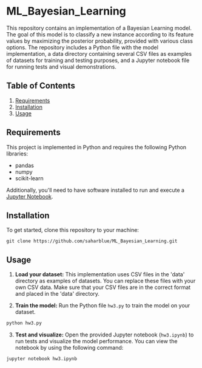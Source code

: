 # ML_Bayesian_Learning

This repository contains an implementation of a Bayesian Learning model. The goal of this model is to classify a new instance according to its feature values by maximizing the posterior probability, provided with various class options. The repository includes a Python file with the model implementation, a data directory containing several CSV files as examples of datasets for training and testing purposes, and a Jupyter notebook file for running tests and visual demonstrations.

## Table of Contents

1. [Requirements](#requirements)
2. [Installation](#installation)
3. [Usage](#usage)

## Requirements

This project is implemented in Python and requires the following Python libraries:

- pandas
- numpy
- scikit-learn

Additionally, you'll need to have software installed to run and execute a [Jupyter Notebook](http://ipython.org/notebook.html).

## Installation

To get started, clone this repository to your machine:

```
git clone https://github.com/saharblue/ML_Bayesian_Learning.git
```

## Usage

1. **Load your dataset:** This implementation uses CSV files in the 'data' directory as examples of datasets. You can replace these files with your own CSV data. Make sure that your CSV files are in the correct format and placed in the 'data' directory.

2. **Train the model:** Run the Python file `hw3.py` to train the model on your dataset.

```python
python hw3.py
```

3. **Test and visualize:** Open the provided Jupyter notebook (`hw3.ipynb`) to run tests and visualize the model performance. You can view the notebook by using the following command:

```bash
jupyter notebook hw3.ipynb
```


